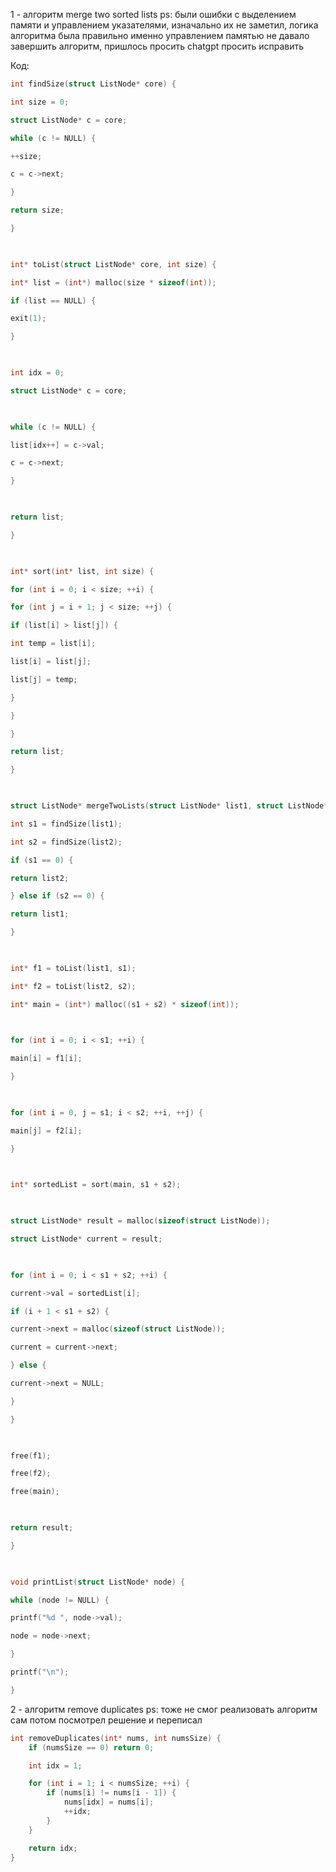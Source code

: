 1 - алгоритм merge two sorted lists
ps: были ошибки с выделением памяти и управлением указателями, изначально их не заметил, логика алгоритма была правильно именно управлением памятью не давало завершить алгоритм, пришлось просить chatgpt просить исправить

Код: 
```C
int findSize(struct ListNode* core) {

int size = 0;

struct ListNode* c = core;

while (c != NULL) {

++size;

c = c->next;

}

return size;

}

  

int* toList(struct ListNode* core, int size) {

int* list = (int*) malloc(size * sizeof(int));

if (list == NULL) {

exit(1);

}

  

int idx = 0;

struct ListNode* c = core;

  

while (c != NULL) {

list[idx++] = c->val;

c = c->next;

}

  

return list;

}

  

int* sort(int* list, int size) {

for (int i = 0; i < size; ++i) {

for (int j = i + 1; j < size; ++j) {

if (list[i] > list[j]) {

int temp = list[i];

list[i] = list[j];

list[j] = temp;

}

}

}

return list;

}

  

struct ListNode* mergeTwoLists(struct ListNode* list1, struct ListNode* list2) {

int s1 = findSize(list1);

int s2 = findSize(list2);

if (s1 == 0) {

return list2;

} else if (s2 == 0) {

return list1;

}

  

int* f1 = toList(list1, s1);

int* f2 = toList(list2, s2);

int* main = (int*) malloc((s1 + s2) * sizeof(int));

  

for (int i = 0; i < s1; ++i) {

main[i] = f1[i];

}

  

for (int i = 0, j = s1; i < s2; ++i, ++j) {

main[j] = f2[i];

}

  

int* sortedList = sort(main, s1 + s2);

  

struct ListNode* result = malloc(sizeof(struct ListNode));

struct ListNode* current = result;

  

for (int i = 0; i < s1 + s2; ++i) {

current->val = sortedList[i];

if (i + 1 < s1 + s2) {

current->next = malloc(sizeof(struct ListNode));

current = current->next;

} else {

current->next = NULL;

}

}

  

free(f1);

free(f2);

free(main);

  

return result;

}

  

void printList(struct ListNode* node) {

while (node != NULL) {

printf("%d ", node->val);

node = node->next;

}

printf("\n");

}
```

2 - алгоритм remove duplicates 
ps: тоже не смог реализовать алгоритм сам потом посмотрел решение и переписал 
```C
int removeDuplicates(int* nums, int numsSize) {
    if (numsSize == 0) return 0; 

    int idx = 1; 

    for (int i = 1; i < numsSize; ++i) {
        if (nums[i] != nums[i - 1]) {
            nums[idx] = nums[i]; 
            ++idx; 
        }
    }

    return idx; 
}
```